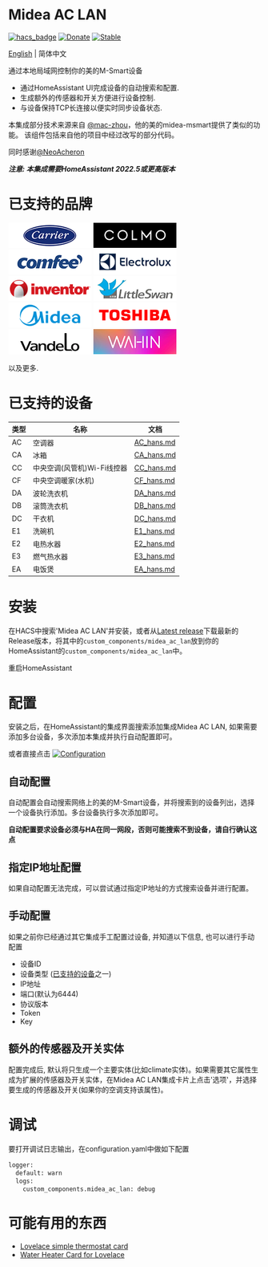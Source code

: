 # Midea AC LAN
[![hacs_badge](https://img.shields.io/badge/HACS-Default-blue.svg)](https://github.com/hacs/integration)
[![Donate](https://img.shields.io/badge/donate-BuyMeCoffee-blue.svg)](https://www.buymeacoffee.com/georgezhao2010)
[![Stable](https://img.shields.io/github/v/release/georgezhao2010/midea_ac_lan)](https://github.com/georgezhao2010/midea_ac_lan/releases/latest)

[English](https://github.com/georgezhao2010/midea_ac_lan/blob/master/README.md) | 简体中文

通过本地局域网控制你的美的M-Smart设备

- 通过HomeAssistant UI完成设备的自动搜索和配置.
- 生成额外的传感器和开关方便进行设备控制.
- 与设备保持TCP长连接以便实时同步设备状态.

本集成部分技术来源来自 [@mac-zhou](https://github.com/mac-zhou/midea-msmart)，他的美的midea-msmart提供了类似的功能。 该组件包括来自他的项目中经过改写的部分代码。

同时感谢[@NeoAcheron](https://github.com/NeoAcheron/midea-ac-py)

***注意: 本集成需要HomeAssistant 2022.5或更高版本***

# 已支持的品牌

![carrier](https://github.com/georgezhao2010/midea_ac_lan/blob/master/brands/carrier.png) 
![colmo](https://github.com/georgezhao2010/midea_ac_lan/blob/master/brands/colmo.png)
![comfee](https://github.com/georgezhao2010/midea_ac_lan/blob/master/brands/comfee.png)
![electrolux](https://github.com/georgezhao2010/midea_ac_lan/blob/master/brands/electrolux.png)
![invertor](https://github.com/georgezhao2010/midea_ac_lan/blob/master/brands/invertor.png)
![littleswan](https://github.com/georgezhao2010/midea_ac_lan/blob/master/brands/littleswan.png)
![midea](https://github.com/georgezhao2010/midea_ac_lan/blob/master/brands/midea.png)
![toshiba](https://github.com/georgezhao2010/midea_ac_lan/blob/master/brands/toshiba.png)
![vandelo](https://github.com/georgezhao2010/midea_ac_lan/blob/master/brands/vandelo.png)
![wahin](https://github.com/georgezhao2010/midea_ac_lan/blob/master/brands/wahin.png)

以及更多.

# 已支持的设备

 类型 | 名称 |文档
 --- | --- | ---
 AC | 空调器 | [AC_hans.md](https://github.com/georgezhao2010/midea_ac_lan/blob/master/doc/AC_hans.md)
 CA | 冰箱 | [CA_hans.md](https://github.com/georgezhao2010/midea_ac_lan/blob/master/doc/CA_hans.md)
 CC | 中央空调(风管机)Wi-Fi线控器 | [CC_hans.md](https://github.com/georgezhao2010/midea_ac_lan/blob/master/doc/CC_hans.md)
 CF | 中央空调暖家(水机) | [CF_hans.md](https://github.com/georgezhao2010/midea_ac_lan/blob/master/doc/CF_hans.md)
 DA | 波轮洗衣机 | [DA_hans.md](https://github.com/georgezhao2010/midea_ac_lan/blob/master/doc/DA_hans.md)
 DB | 滚筒洗衣机 | [DB_hans.md](https://github.com/georgezhao2010/midea_ac_lan/blob/master/doc/DB_hans.md)
 DC | 干衣机 | [DC_hans.md](https://github.com/georgezhao2010/midea_ac_lan/blob/master/doc/DC_hans.md)
 E1 | 洗碗机 | [E1_hans.md](https://github.com/georgezhao2010/midea_ac_lan/blob/master/doc/E1_hans.md)
 E2 | 电热水器 | [E2_hans.md](https://github.com/georgezhao2010/midea_ac_lan/blob/master/doc/E2_hans.md)
 E3 | 燃气热水器 | [E3_hans.md](https://github.com/georgezhao2010/midea_ac_lan/blob/master/doc/E3_hans.md)
 EA | 电饭煲 |  [EA_hans.md](https://github.com/georgezhao2010/midea_ac_lan/blob/master/doc/EA_hans.md)

# 安装
在HACS中搜索'Midea AC LAN'并安装，或者从[Latest release](https://github.com/georgezhao2010/midea_ac_lan/releases/latest)下载最新的Release版本，将其中的`custom_components/midea_ac_lan`放到你的HomeAssistant的`custom_components/midea_ac_lan`中。

重启HomeAssistant

# 配置
安装之后，在HomeAssistant的集成界面搜索添加集成Midea AC LAN, 如果需要添加多台设备，多次添加本集成并执行自动配置即可。

或者直接点击 [![Configuration](https://my.home-assistant.io/badges/config_flow_start.svg)](https://my.home-assistant.io/redirect/config_flow_start?domain=midea_ac_lan)

## 自动配置
自动配置会自动搜索网络上的美的M-Smart设备，并将搜索到的设备列出，选择一个设备执行添加。多台设备执行多次添加即可。

**自动配置要求设备必须与HA在同一网段，否则可能搜索不到设备，请自行确认这点**

## 指定IP地址配置
如果自动配置无法完成，可以尝试通过指定IP地址的方式搜索设备并进行配置。

## 手动配置
如果之前你已经通过其它集成手工配置过设备, 并知道以下信息, 也可以进行手动配置
- 设备ID
- 设备类型 ([已支持的设备](https://github.com/georgezhao2010/midea_ac_lan/blob/master/README_hans.md#%E5%B7%B2%E6%94%AF%E6%8C%81%E7%9A%84%E8%AE%BE%E5%A4%87)之一)
- IP地址
- 端口(默认为6444)
- 协议版本
- Token
- Key


## 额外的传感器及开关实体

配置完成后, 默认将只生成一个主要实体(比如climate实体)。如果需要其它属性生成为扩展的传感器及开关实体，在Midea AC LAN集成卡片上点击'选项'，并选择要生成的传感器及开关(如果你的空调支持该属性)。


# 调试
要打开调试日志输出，在configuration.yaml中做如下配置
```
logger:
  default: warn
  logs:
    custom_components.midea_ac_lan: debug
```

# 可能有用的东西
- [Lovelace simple thermostat card](https://github.com/nervetattoo/simple-thermostat)
- [Water Heater Card for Lovelace](https://github.com/rsnodgrass/water-heater-card)
